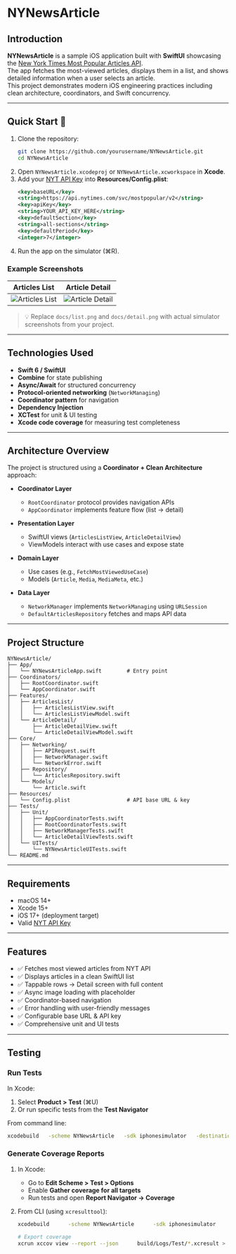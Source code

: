 # NYNewsArticle

## Introduction
**NYNewsArticle** is a sample iOS application built with **SwiftUI** showcasing the [New York Times Most Popular Articles API](https://developer.nytimes.com/docs/most-popular-product/1/overview).  
The app fetches the most-viewed articles, displays them in a list, and shows detailed information when a user selects an article.  
This project demonstrates modern iOS engineering practices including clean architecture, coordinators, and Swift concurrency.

---

## Quick Start 🚀
1. Clone the repository:
   ```bash
   git clone https://github.com/yourusername/NYNewsArticle.git
   cd NYNewsArticle
   ```
2. Open `NYNewsArticle.xcodeproj` or `NYNewsArticle.xcworkspace` in **Xcode**.
3. Add your [NYT API Key](https://developer.nytimes.com/) into **Resources/Config.plist**:
   ```xml
   <key>baseURL</key>
   <string>https://api.nytimes.com/svc/mostpopular/v2</string>
   <key>apiKey</key>
   <string>YOUR_API_KEY_HERE</string>
   <key>defaultSection</key>
   <string>all-sections</string>
   <key>defaultPeriod</key>
   <integer>7</integer>
   ```
4. Run the app on the simulator (⌘R).

### Example Screenshots
| Articles List | Article Detail |
|---------------|----------------|
| ![Articles List](docs/list.png) | ![Article Detail](docs/detail.png) |

> 💡 Replace `docs/list.png` and `docs/detail.png` with actual simulator screenshots from your project.

---

## Technologies Used
- **Swift 6 / SwiftUI**
- **Combine** for state publishing
- **Async/Await** for structured concurrency
- **Protocol-oriented networking** (`NetworkManaging`)
- **Coordinator pattern** for navigation
- **Dependency Injection**
- **XCTest** for unit & UI testing
- **Xcode code coverage** for measuring test completeness

---

## Architecture Overview
The project is structured using a **Coordinator + Clean Architecture** approach:

- **Coordinator Layer**  
  - `RootCoordinator` protocol provides navigation APIs  
  - `AppCoordinator` implements feature flow (list → detail)  

- **Presentation Layer**  
  - SwiftUI views (`ArticlesListView`, `ArticleDetailView`)  
  - ViewModels interact with use cases and expose state  

- **Domain Layer**  
  - Use cases (e.g., `FetchMostViewedUseCase`)  
  - Models (`Article`, `Media`, `MediaMeta`, etc.)  

- **Data Layer**  
  - `NetworkManager` implements `NetworkManaging` using `URLSession`  
  - `DefaultArticlesRepository` fetches and maps API data  

---

## Project Structure
```
NYNewsArticle/
├── App/
│   └── NYNewsArticleApp.swift        # Entry point
├── Coordinators/
│   ├── RootCoordinator.swift
│   └── AppCoordinator.swift
├── Features/
│   ├── ArticlesList/
│   │   ├── ArticlesListView.swift
│   │   └── ArticlesListViewModel.swift
│   └── ArticleDetail/
│       ├── ArticleDetailView.swift
│       └── ArticleDetailViewModel.swift
├── Core/
│   ├── Networking/
│   │   ├── APIRequest.swift
│   │   ├── NetworkManager.swift
│   │   └── NetworkError.swift
│   ├── Repository/
│   │   └── ArticlesRepository.swift
│   └── Models/
│       └── Article.swift
├── Resources/
│   └── Config.plist                  # API base URL & key
├── Tests/
│   ├── Unit/
│   │   ├── AppCoordinatorTests.swift
│   │   ├── RootCoordinatorTests.swift
│   │   ├── NetworkManagerTests.swift
│   │   └── ArticleDetailViewTests.swift
│   └── UITests/
│       └── NYNewsArticleUITests.swift
└── README.md
```

---

## Requirements
- macOS 14+
- Xcode 15+
- iOS 17+ (deployment target)
- Valid [NYT API Key](https://developer.nytimes.com/)

---

## Features
- ✅ Fetches most viewed articles from NYT API  
- ✅ Displays articles in a clean SwiftUI list  
- ✅ Tappable rows → Detail screen with full content  
- ✅ Async image loading with placeholder  
- ✅ Coordinator-based navigation  
- ✅ Error handling with user-friendly messages  
- ✅ Configurable base URL & API key  
- ✅ Comprehensive unit and UI tests  

---

## Testing

### Run Tests
In Xcode:  
1. Select **Product > Test** (⌘U)  
2. Or run specific tests from the **Test Navigator**

From command line:
```bash
xcodebuild   -scheme NYNewsArticle   -sdk iphonesimulator   -destination 'platform=iOS Simulator,name=iPhone 15'   clean test
```

### Generate Coverage Reports
1. In Xcode:  
   - Go to **Edit Scheme > Test > Options**  
   - Enable **Gather coverage for all targets**  
   - Run tests and open **Report Navigator → Coverage**  

2. From CLI (using `xcresulttool`):  
   ```bash
   xcodebuild      -scheme NYNewsArticle      -sdk iphonesimulator      -destination 'platform=iOS Simulator,name=iPhone 15'      -enableCodeCoverage YES      clean test

   # Export coverage
   xcrun xccov view --report --json      build/Logs/Test/*.xcresult > coverage.json
   ```
